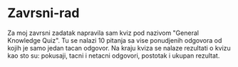 # Zavrsni-rad
Za moj zavrsni zadatak napravila sam kviz pod nazivom "General Knowledge Quiz". Tu se nalazi 10 pitanja sa vise ponudjenih odgovora od kojih je samo jedan tacan odgovor. Na kraju kviza se nalaze rezultati o kvizu kao sto su: pokusaji, tacni i netacni odgovori, postotak i ukupan rezultat.
